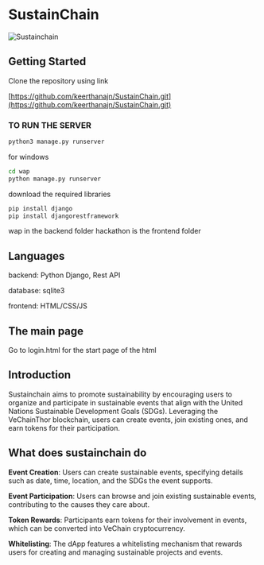 # SustainChain
![Sustainchain](https://github.com/keerthanajn/VeChain/assets/160651738/824c745b-7a3c-4522-99ba-84ce9d517452)


## Getting Started
Clone the repository using link

[https://github.com/keerthanajn/SustainChain.git](https://github.com/keerthanajn/SustainChain.git)

### TO RUN THE SERVER
```bash
python3 manage.py runserver
```
for windows
```bash
cd wap
python manage.py runserver
```
download the required libraries
```bash
pip install django
pip install djangorestframework
```
wap in the backend folder
hackathon is the frontend folder
## Languages
backend: Python Django, Rest API 

database: sqlite3

frontend: HTML/CSS/JS
## The main page
Go to login.html for the start page of the html

## Introduction
Sustainchain aims to promote sustainability by encouraging users to organize and participate in sustainable events that align with the United Nations Sustainable Development Goals (SDGs). Leveraging the VeChainThor blockchain, users can create events, join existing ones, and earn tokens for their participation.

## What does sustainchain do
**Event Creation**: Users can create sustainable events, specifying details such as date, time, location, and the SDGs the event supports.

**Event Participation**: Users can browse and join existing sustainable events, contributing to the causes they care about.

**Token Rewards**: Participants earn tokens for their involvement in events, which can be converted into VeChain cryptocurrency.

**Whitelisting**: The dApp features a whitelisting mechanism that rewards users for creating and managing sustainable projects and events.






